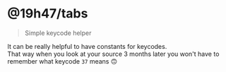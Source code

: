 # @19h47/tabs

> Simple keycode helper

It can be really helpful to have constants for keycodes.   
That way when you look at your source 3 months later you won't have to remember what keycode `37` means 🙃
